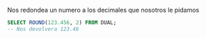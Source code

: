 Nos redondea un numero a los decimales que nosotros le pidamos

```SQL
SELECT ROUND(123.456, 2) FROM DUAL;
-- Nos devolvera 123.46
```